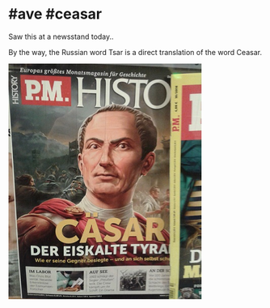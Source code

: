 # #ave #ceasar

Saw this at a newsstand today..

By the way, the Russian word Tsar is a direct translation of the word Ceasar.

![](20161004_091507.jpg)
